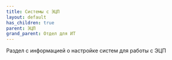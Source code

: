 ```yaml
---
title: Системы с ЭЦП
layout: default
has_children: true
parent: ЭЦП
grand_parent: Отдел для ИТ
---
```


Раздел с информацией о настройке систем для работы с ЭЦП